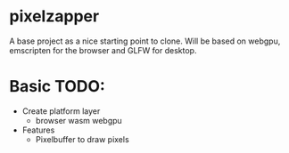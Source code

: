 # pixelzapper

A base project as a nice starting point to clone.
Will be based on webgpu, emscripten for the browser and GLFW for desktop.

# Basic TODO:
- Create platform layer
  - browser wasm webgpu
- Features
  - Pixelbuffer to draw pixels

